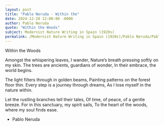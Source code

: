```yaml
---
layout: post
title: "Pablo Neruda - Within the"
date: 2024-12-28 12:00:00 -0000
author: Pablo Neruda
quote: "Within the Woods"
subject: Modernist Nature Writing in Spain (1920s)
permalink: /Modernist Nature Writing in Spain (1920s)/Pablo Neruda/Pablo Neruda - Within the
---
```


Within the Woods

Amongst the whispering leaves, I wander,
Nature’s breath pressing softly on my skin.
The trees are ancients, guardians of wonder,
In their embrace, the world begins.

The light filters through in golden beams,
Painting patterns on the forest floor thin.
Every step is a journey through dreams,
As I lose myself in the nature within.

Let the rustling branches tell their tales,
Of time, of peace, of a gentle breeze.
For in this sanctuary, my spirit sails,
To the heart of the woods, where my soul finds ease.

- Pablo Neruda
